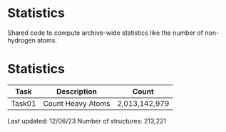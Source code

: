 # Statistics
Shared code to compute archive-wide statistics like the number of non-hydrogen atoms.

# Statistics
| Task | Description | Count |
| --- | --- | --- |
| Task01 | Count Heavy Atoms | 2,013,142,979 |

Last updated: 12/06/23
Number of structures: 213,221